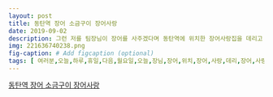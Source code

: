 ```yaml
---
layout: post
title: 동탄역 장어 소금구이 장어사랑
date: 2019-09-02
description: 그런 저를 팀장님이 장어를 사주겠다며 동탄역에 위치한 장어사랑집을 데리고 갔답니다 장어사랑은 동탄역 공영주차장 바로 앞에 있어서 눈에 확 띠는 곳이었는데 사실 저는 장어를 그다지 좋아하지 않아서 
img: 221636740238.png
fig-caption: # Add figcaption (optional)
tags: [ 여러분,오늘,하루,휴일,다음,월요일,오늘,장님,장어,위치,장어,사랑,데리,장어,사랑,공영,주차장,바로,사실,장어,그다지,장님,우선,이야기,음식,음식,먹기,정신,장어,장어,생각,항상,육류,회도,곱창,장어,또한,트라우마,음식,랍니,하하,바보,장님,정도,성향,오늘,직접,보지,아하,사회생활,음식,정말,곤욕,자리,억지로,억지로,음식,어쨌든,장어,강요,장님,소금,구이,장어,금도,살짝,호기심,생기,기분,나이,장어,스스로,생각,도착,다른,테이블,손님,장어,장어,사랑,장어,최상급,숯불,이건,장님,건데,숯불,최고,아하,장어,보양식,사실,여성,피부,미용,노화,방지,치매,효과,오우,정말,보양식,문구,장어,노화,방지,문구,원래,장어,장어,직원,장어,사랑,직원,손수,장어,먹기,크기,숯불,먹음,사실,비주,호감,셀프,코너,물김치,야채,마늘,생강,장님,조언,깻잎,간장,장어,마늘,생강,오늘,도전,김치,백김치,나물,장어,고기,야채,진수,밑반찬,셀프,코너,그때,그때,처음,테이블,모습,불판,숯불,장어,갖가지,야채,등장,숯불,등장,창밖,주차,보이,앨리스,여기,사시,대략,위치,퇴근,무렵,차도,사람,골목,상권,형성,분양,사람,입장,일이,생각,듭니,장님,부장,이서,우선,장어,장어,손질,등장,보기,마법,둘이서,이면,추가,장어,정말,극치,장어,보양식,꼽는,장어,건강,때문,장어,정도,음식,요즘,매일,비실,비실,음식,민물장어,보통,전기,충격,기절,장어,사랑,얼음,기절,대요,수족관,장어,진짜,장난,기절,손질,불가능,얼음,기절,식감,한층,숯불,장어,장어,생각,전혀,모습,쫀득쫀득해,색깔,노릇,노릇,해지니,식욕,자극,정말,색깔,장어,음식,장어,모든,노릇,노릇,해지,해도,시선,제일,수조,장어,정말,기네,살이,정말,건강,오늘,도전,장어,사랑,사람,보고,난리,하하,우선,보기,여기,우선,보고,생각,사실,열무,국수,장어,사랑,열무,국수,국수,장님,국물,후루룩,후루룩,정말,진짜,장어,사랑,장어,무국,수도,진짜,최고,열무,진짜,착착,감기,국수,얼음,동동,국물,얼마나,진짜,장어,사랑,가시,열무,국수,강추,강추,가을,현장,위해,가을,수확,위해,체력,국력,분양,체력,재산,생각,이제,음식,야호,국수,나나,실장,진짜,하하,천고마비,계절,가을,조금,용서,하하,다이어트,내일,나나,실장,장어,사랑,경기도,화성시,오산,리코,장어,사랑,경기도,화성시,오산 ]
---
```

[동탄역 장어 소금구이 장어사랑](https://blog.naver.com/jbknan?Redirect=Log&logNo=221636740238)